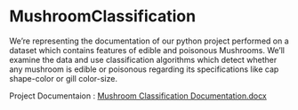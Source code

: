 # MushroomClassification
We’re representing the documentation of our python project performed on a dataset which contains features of edible and poisonous Mushrooms. We’ll examine the data and use classification algorithms which detect whether any mushroom is edible or poisonous regarding its specifications like cap shape-color or gill color-size.

Project Documentaion :
[Mushroom Classification Documentation.docx](https://github.com/Mariamkhaled45/MushroomClassification/files/8754444/Mushroom.Classification.Documentation.docx)
